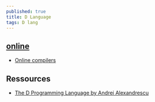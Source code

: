 ```yaml
---
published: true
title: D Language
tags: D lang
---
```

## [online](https://run.dlang.io/)
- [Online compilers](https://wiki.dlang.org/Online_compilers)

## Ressources
- [The D Programming Language by Andrei Alexandrescu](https://www.oreilly.com/library/view/the-d-programming/9780321659538/ch01.html)
